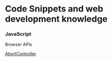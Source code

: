 # Code Snippets and web development knowledge

### JavaScript

Browser APIs

[AbortController](javascript/abort-controller.md)
